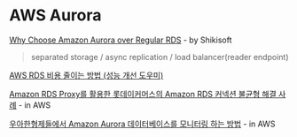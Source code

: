 # AWS Aurora

[Why Choose Amazon Aurora over Regular RDS](https://blog.shikisoft.com/why-choose-aurora-over-regular-rds/) - by Shikisoft

> separated storage / async replication / load balancer(reader endpoint)

[AWS RDS 비용 줄이는 방법 (성능 개선 도우미)](https://blog.ysrim.com/entry/AWS-RDS-%EB%B9%84%EC%9A%A9-%EC%A4%84%EC%9D%B4%EB%8A%94-%EB%B0%A9%EB%B2%95-%EC%84%B1%EB%8A%A5-%EA%B0%9C%EC%84%A0-%EB%8F%84%EC%9A%B0%EB%AF%B8)

[Amazon RDS Proxy를 활용한 롯데이커머스의 Amazon RDS 커넥션 불균형 해결 사례](https://aws.amazon.com/ko/blogs/tech/case-study-lotteon-amazon-rds-connection-unbalance-resolve/?sc\_channel=sm\&sc\_campaign=Korean\_blog\&sc\_publisher=FACEBOOK\&sc\_country=korea\&sc\_geo=APAC\&sc\_outcome=awareness\&trk=lotte-ecommerce-case\&linkId=199618499\&fbclid=IwAR11wNqMDtcwjImWbfqP790HvtodzZSB05DRfoCTUd72OVl6EhVM37T8mGU) - in AWS

[우아한형제들에서 Amazon Aurora 데이터베이스를 모니터링 하는 방법](https://aws.amazon.com/ko/blogs/tech/how-to-monitor-rds-in-woowabrothers/) - in AWS

